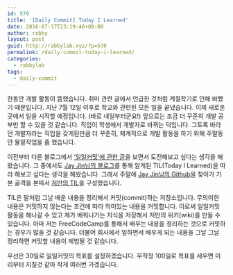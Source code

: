 ```yaml
---
id: 570
title: '[Daily Commit] Today I Learned'
date: 2016-07-17T23:19:46+00:00
author: rabby
layout: post
guid: http://rabbylab.xyz/?p=570
permalink: /daily-commit-today-i-learned/
categories:
  - rabbylab
tags:
  - daily-commit
---
```

한동안 개발 활동이 뜸했습니다. 취미 관련 글에서 언급한 것처럼 계절학기로 인해 바빴기 때문입니다. 지난 7월 12일 이후로 학교와 관련된 모든 일을 끝냈습니다. 이제 새로운 곳에서 일을 시작할 예정입니다. (바로 내일부터군요!) 앞으로는 조금 더 꾸준히 개발 공부만 할 수 있을 것 같습니다. 직업이 학생에서 개발자로 바뀌는 덕입니다. 그토록 바라던 개발자라는 직업을 갖게된만큼 더 꾸준히, 체계적으로 개발 활동을 하기 위해 주말동안 물밑작업을 좀 했습니다.

이전부터 다른 블로그에서 [&#8216;일일커밋&#8217;에 관한 글](https://blog.outsider.ne.kr/1141)을 보면서 도전해보고 싶다는 생각을 해왔습니다. 그 중에서도 [Jay Jin님의 블로그](https://milooy.wordpress.com/2015/10/08/daily-commit/)를 통해 알게된 TIL(Today I Learned)을 따라 해보고 싶다는 생각을 해왔습니다. 그래서 주말에 [Jay Jin님의 Github](https://github.com/milooy/TIL)을 찾아가 기본 골격을 본따서 [저만의 TIL](https://github.com/joeunha/TIL)을 구성했습니다.

TIL은 말처럼 그날 배운 내용을 정리해서 커밋(commit)하는 저장소입니다. 무의미한 내용은 커밋하지 않는다는 조건에 따라 의미있는 내용을 커밋합니다. 이로써 일일커밋 활동을 해나갈 수 있고 제가 배워나가는 지식을 저장해서 저만의 위키(wiki)를 만들 수 있습니다. 아마 저는 FreeCodeCamp를 통해서 배우는 내용을 정리하는 것으로 커밋하는 경우가 많을 것 같습니다. 더불어 회사에서 일하면서 배우게 되는 내용을 그날 그날 정리하면 커밋할 내용이 제법될 것 같습니다.

우선은 30일로 일일커밋의 목표를 설정하겠습니다. 무작정 100일로 목표를 세우면 미리부터 지칠것 같아 작게 여러번 가겠습니다.